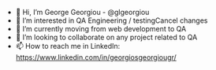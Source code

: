 - 👋 Hi, I’m George Georgiou - @glgeorgiou
- 👀 I’m interested in QA Engineering /  testingCancel changes
- 🌱 I’m currently moving from web development to QA
- 💞️ I’m looking to collaborate on any project related to QA
- 📫 How to reach me in LinkedIn: https://www.linkedin.com/in/georgiosgeorgiougr/

<!---
glgeorgiou/glgeorgiou is a ✨ special ✨ repository because its `README.md` (this file) appears on your GitHub profile.
You can click the Preview link to take a look at your changes.
--->
